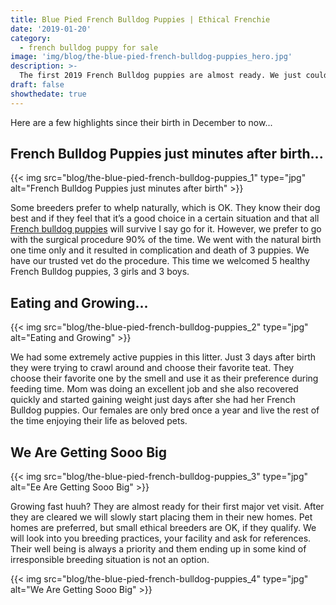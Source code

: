 ```yaml
---
title: Blue Pied French Bulldog Puppies | Ethical Frenchie
date: '2019-01-20'
category:
  - french bulldog puppy for sale
image: 'img/blog/the-blue-pied-french-bulldog-puppies_hero.jpg'
description: >-
  The first 2019 French Bulldog puppies are almost ready. We just couldn’t resist sharing the upcoming news of our beautiful blue french bulldog litter.
draft: false
showthedate: true
---
```


Here are a few highlights since their birth in December to now...

## French Bulldog Puppies just minutes after birth...
{{< img src="blog/the-blue-pied-french-bulldog-puppies_1" type="jpg" alt="French Bulldog Puppies just minutes after birth" >}}

Some breeders prefer to whelp naturally, which is OK. They know their dog best and if they feel that it’s a good choice in a certain situation and that all <a href="https://ethicalfrenchie.com/puppies/">French bulldog puppies</a> will survive I say go for it. However, we prefer to go with the surgical procedure 90% of the time. We went with the natural birth one time only and it resulted in complication and death of 3 puppies. We have our trusted vet do the procedure. This time we welcomed 5 healthy French Bulldog puppies, 3 girls and 3 boys.

## Eating and Growing...
{{< img src="blog/the-blue-pied-french-bulldog-puppies_2" type="jpg" alt="Eating and Growing" >}}

We had some extremely active puppies in this litter. Just 3 days after birth they were trying to crawl around and choose their favorite teat. They choose their favorite one by the smell and use it as their preference during feeding time. Mom was doing an excellent job and she also recovered quickly and started gaining weight just days after she had her French Bulldog puppies. Our females are only bred once a year and live the rest of the time enjoying their life as beloved pets.

## We Are Getting Sooo Big
{{< img src="blog/the-blue-pied-french-bulldog-puppies_3" type="jpg" alt="Ee Are Getting Sooo Big" >}}

Growing fast huuh? They are almost ready for their first major vet visit. After they are cleared we will slowly start placing them in their new homes. Pet homes are preferred, but small ethical breeders are OK, if they qualify. We will look into you breeding practices, your facility and ask for references. Their well being is always a priority and them ending up in some kind of irresponsible breeding situation is not an option.

{{< img src="blog/the-blue-pied-french-bulldog-puppies_4" type="jpg" alt="We Are Getting Sooo Big" >}}
